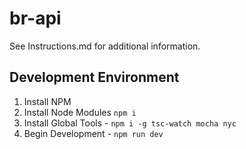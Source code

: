 # br-api

See Instructions.md for additional information. 

## Development Environment
1. Install NPM
2. Install Node Modules `npm i`
3. Install Global Tools - `npm i -g tsc-watch mocha nyc`
4. Begin Development - `npm run dev`
